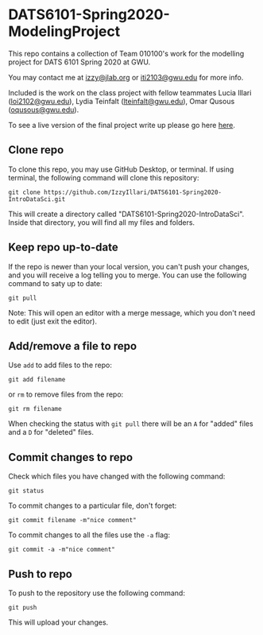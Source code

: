 # DATS6101-Spring2020-ModelingProject

This repo contains a collection of Team 010100's work for the modelling project for DATS 6101 Spring 2020 at GWU. 

You may contact me at izzy@jlab.org or iti2103@gwu.edu for more info.

Included is the work on the class project with fellow teammates Lucia Illari (loi2102@gwu.edu), Lydia Teinfalt (lteinfalt@gwu.edu), Omar Qusous (oqusous@gwu.edu).

To see a live version of the final project write up please go here [here](https://userweb.jlab.org/~izzy/DATS6101_Spring2020/final_project.html).

Clone repo
-----------

To clone this repo, you may use GitHub Desktop, or terminal. If using terminal, the following command will clone this repository:

```git clone https://github.com/IzzyIllari/DATS6101-Spring2020-IntroDataSci.git```

This will create a directory called "DATS6101-Spring2020-IntroDataSci". Inside that directory, you will find all my files and folders.

Keep repo up-to-date
--------------------

If the repo is newer than your local version, you can't push your changes, and you will receive a log telling you to merge. You can use the following command to saty up to date:

`git pull`

Note: This will open an editor with a merge message, which you don't need to edit (just exit the editor).

Add/remove a file to repo
--------------------------

Use `add` to add files to the repo:

`git add filename`

or `rm` to remove files from the repo:

`git rm filename`

When checking the status with `git pull` there will be an `A` for "added" files and a `D` for "deleted" files.


Commit changes to repo
----------------------

Check which files you have changed with the following command:

`git status`

To commit changes to a particular file, don't forget:

`git commit filename -m"nice comment"`

To commit changes to all the files use the `-a` flag:

`git commit -a -m"nice comment"`

Push to repo
-------------

To push to the repository use the following command:

`git push`

This will upload your changes.
